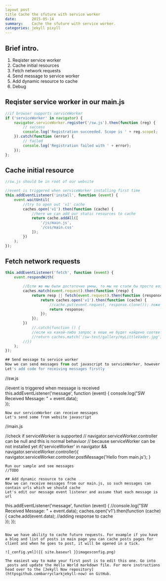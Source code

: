 ```yaml
---
layout post
title Cache the sfuture with service worker
date:       2015-05-14
summary:    Cache the sfuture with service worker.
categories: jekyll pixyll
---
```


## Brief intro.

1. Reqister service worker
2. Cache initial resources 
3. Fetch network requests
3. Send message to service worker
4. Add dynamic resource to cache
5. Debug


## Reqister	service worker in our main.js
```javascript
//if browser supports serviceWorker
if ('serviceWorker' in navigator) {
	navigator.serviceWorker.register('/sw.js').then(function (reg) {
		// success
		console.log('Registration succeeded. Scope is ' + reg.scope);
	}).catch(function (error) {
		// failed
		console.log('Registration failed with ' + error);
	});
};
```

## Cache initial resource
```javascript
//sw.js should be in root of our website

//event is triggered when serviceWorker installing first time
this.addEventListener('install', function (event) {
    event.waitUntil(        
		//try to open out 'v1' cache
        caches.open('v1').then(function (cache) {
			//here we can add our static resources to cache
            return cache.addAll([
                '/js/main.js',
				'/css/main.css'
            ]);
        })
    );
});
```

## Fetch network requests
```javascript
this.addEventListener('fetch', function (event) {
    event.respondWith(

        //Если же мы были достаточно умны, то мы не стали бы просто возвращать сетевой запрос, а сохранили бы его результат в кеше, чтобы иметь возможность получить его в offline-режиме
        caches.match(event.request).then(function (resp) {
            return resp || fetch(event.request).then(function (response) {
                return caches.open('v1').then(function (cache) {
                    //cache.put(event.request, response.clone()); ложит ответ в кэш 
                    return response;
                });
            });
        })
            //.catch(function () {
            //если на какой-либо запрос в кеше не будет найдено соответствие, и в этот момент сеть не доступна, то наш запрос завершится неудачно. Давайте реализуем запасной вариант по умолчанию, при котором пользователь, в описанном случае, будет получать хоть что-нибудь:
            //return caches.match('/sw-test/gallery/myLittleVader.jpg');
        //})
    );
});

## Send message to service worker
Now we can send messages from out javascript to serviceWorker, however serviceWorker should know how process our messages.
Let's add code for receiving messages firstly
```
//sw.js

//event is triggered when message is received
this.addEventListener('message', function (event) {
    console.log("SW Received Message: " + event.data);    
});
```
Now our serviceWorker can receive messages
Let's send some from website javascript
```
//main.js

//check if serviceWorker is supported
// navigator.serviceWorker.controller can be null and this is normal behaviuor
// because serviceWorker can be not installed yet 
if('serviceWorker' in navigator && navigator.serviceWorker.controller){                        
	navigator.serviceWorker.controller.postMessage('Hello from main.js');
}
```
Run our sample and see messages
//TODO

## Add dynamic resource to cache
Now we can receive messages from our main.js, so such messages can contain urls which we should cache
Let's edit our message event listener and assume that each message is url
```
this.addEventListener('message', function (event) {
    //console.log("SW Received Message: " + event.data);
    caches.open('v1').then(function (cache) {
        cache.add(event.data); //adding response to cache        
    });
});
```

Now we have ability to cache future requests. For example if you have a blog and list of posts in main page you can cache posts pages for client and when he goes to post, it will be opened in a tick.

![_config.yml]({{ site.baseurl }}imagesconfig.png)

The easiest way to make your first post is to edit this one. Go into _posts and update the Hello World markdown file. For more instructions head over to the [Jekyll Now repository](httpsgithub.combarryclarkjekyll-now) on GitHub.
